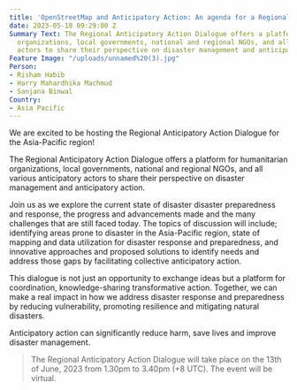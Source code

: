 ```yaml
---
title: 'OpenStreetMap and Anticipatory Action: An agenda for a Regional  Dialogue'
date: 2023-05-18 09:29:00 Z
Summary Text: The Regional Anticipatory Action Dialogue offers a platform for humanitarian
  organizations, local governments, national and regional NGOs, and all various anticipatory
  actors to share their perspective on disaster management and anticipatory action.
Feature Image: "/uploads/unnamed%20(3).jpg"
Person:
- Risham Habib
- Harry Mahardhika Machmud
- Sanjana Binwal
Country:
- Asia Pacific
---
```


We are excited to be hosting the Regional Anticipatory Action Dialogue for the Asia-Pacific region! 

The Regional Anticipatory Action Dialogue offers a platform for humanitarian organizations, local governments, national and regional NGOs, and all various anticipatory actors to share their perspective on disaster management and anticipatory action.

Join us as we explore the current state of disaster disaster preparedness and response, the progress and advancements made and the many challenges that are still faced today. The topics of discussion will include; identifying areas prone to disaster in the Asia-Pacific region, state of mapping and data utilization for disaster response and preparedness, and innovative approaches and proposed solutions to identify needs and address those gaps by facilitating collective anticipatory action.

This dialogue is not just an opportunity to exchange ideas but a platform for coordination, knowledge-sharing transformative action. Together, we can make a real impact in how we address disaster response and preparedness by reducing vulnerability, promoting resilience and mitigating natural disasters. 

Anticipatory action can significantly reduce harm, save lives and improve disaster management. 

> The Regional Anticipatory Action Dialogue will take place on the 13th of June, 2023 from 1.30pm to 3.40pm (+8 UTC). The event will be virtual.
